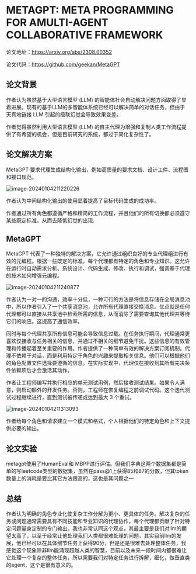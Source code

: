# METAGPT: META PROGRAMMING FOR AMULTI-AGENT COLLABORATIVE FRAMEWORK

论文地址：https://arxiv.org/abs/2308.00352

论文代码：https://github.com/geekan/MetaGPT

## 论文背景

作者认为虽然基于大型语言模型 (LLM) 的智能体社会自动解决问题方面取得了显着进展。现有的基于LLM的多智能体系统已经可以解决简单的对话任务，但由于天真地链接 LLM 引起的级联幻觉会导致效果变差。

作者觉得虽然利用大型语言模型 (LLM) 的自主代理为增强和复制人类工作流程提供了有希望的机会，但是目前研究的系统，都过于简化复杂性了。

## 论文解决方案

MetaGPT 要求代理生成结构化输出，例如高质量的要求文档、设计工件、流程图和接口规范。

![image-20240104211220226](https://raw.githubusercontent.com/XingYu-Zhong/LLMsStudy/master/%E8%AE%BA%E6%96%87%E8%A7%A3%E8%AF%BB/pic/metagpt01.png)

作者认为中间结构化输出的使用显着提高了目标代码生成的成功率。

作者通过所有角色都遵循严格和精简的工作流程，并且他们的所有切换都必须遵守某些既定标准。从而去降低幻觉的出现.

## MetaGPT

MetaGPT 代表了一种独特的解决方案，它允许通过组织良好的专业代理组进行有效的元编程。根据一些既定的标准，每个代理都有特定的角色和专业知识。这允许在运行时自动需求分析、系统设计、代码生成、修改、执行和调试，强调基于代理的技术如何增强元编程。

![image-20240104211240877](https://raw.githubusercontent.com/XingYu-Zhong/LLMsStudy/master/%E8%AE%BA%E6%96%87%E8%A7%A3%E8%AF%BB/pic/metagpt02.png)

作者认为一对一的沟通，效率十分低，一种可行的方法是将信息存储在全局消息池中，所以作者引入了一个共享消息池，允许所有代理直接交换消息。优点就是任何代理都可以直接从共享池中检索所需的信息，从而消除了需要查询其他代理并等待它们的响应。这提高了通信效率。

同时与每个代理共享所有信息可能会导致信息过载。在任务执行期间，代理通常更喜欢仅接收与任务相关的信息，并通过不相关的细节避免干扰。这些信息的有效管理和传播起着至关重要的作用。作者提供了一种简单有效的解决方案订阅机制。代理不依赖于对话，而是利用特定于角色的兴趣来提取相关信息。他们可以根据他们的角色配置文件选择要遵循的信息。在实际实现中，代理仅在接收到其所有先决条件依赖项后才会激活其动作。

作者让工程师编写并执行相应的单元测试用例，然后接收测试结果。如果令人满意，则启动额外的开发任务。否则，工程师在恢复编程之前调试代码。这个迭代测试过程继续进行，直到测试被传递或达到最大 3 个重试。

![image-20240104211313093](https://raw.githubusercontent.com/XingYu-Zhong/LLMsStudy/master/%E8%AE%BA%E6%96%87%E8%A7%A3%E8%AF%BB/pic/metagpt03.png)

作者给每个角色和请求建立一个模式和格式，个人根据他们的特定角色和上下文提供必要的输出。

## 论文实验

metagpt使用了HumanEval和 MBPP进行评估。但我们字典这两个数据集都是简单的写leetcode类型的数据集，虽然在pass@1上获得85和87的分数，但其token数量上的消耗是要比其它方法跟高的，这也是其问题之一



## 总结

作者认为明确的角色专业化使复杂工作分解为更小、更具体的任务。解决复杂的任务或问题通常需要具有不同技能和专业知识的代理协作，每个代理都贡献了针对特定问题量身定制的专门输出。我也非常认同这个观点，其最主要是我们对llm的期望太高了，以至于经常让他处理我们人类都很难处理的问题，其实目前llm的发展，他已经可以在具体细节任务上获得90分，但是还是很难去处理整体任务，我感觉这个现象除非llm能涌现超越人类的智慧，目前以及未来一段时间内都很难让它处理一个复杂的整体任务，所以需要我们对特定任务进行拆解，细化，做垂直类的agent，这个是很有意义的。